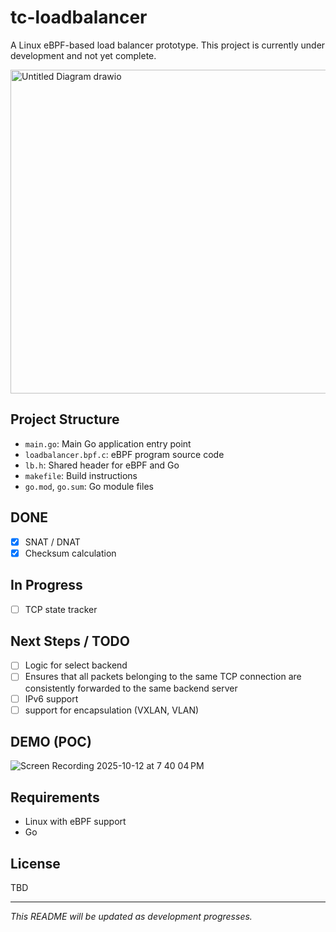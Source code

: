 # tc-loadbalancer
A Linux eBPF-based load balancer prototype. This project is currently under development and not yet complete.


<img width="541" height="518" alt="Untitled Diagram drawio" src="https://github.com/user-attachments/assets/db44c56d-3f66-4502-8f3b-064f272fdc5d" />

## Project Structure
- `main.go`: Main Go application entry point
- `loadbalancer.bpf.c`: eBPF program source code
- `lb.h`: Shared header for eBPF and Go
- `makefile`: Build instructions
- `go.mod`, `go.sum`: Go module files

## DONE
- [x] SNAT / DNAT
- [x] Checksum calculation

## In Progress
- [ ] TCP state tracker

## Next Steps / TODO
- [ ] Logic for select backend
- [ ] Ensures that all packets belonging to the same TCP connection are consistently forwarded to the same backend server
- [ ] IPv6 support
- [ ] support for encapsulation (VXLAN, VLAN)

## DEMO (POC)
![Screen Recording 2025-10-12 at 7 40 04 PM](https://github.com/user-attachments/assets/f92526d6-423c-495b-acc7-47dbdbd69446)



## Requirements
- Linux with eBPF support
- Go

## License
TBD

---
*This README will be updated as development progresses.*
